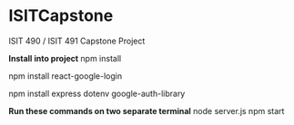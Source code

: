 # ISITCapstone
ISIT 490 / ISIT 491 Capstone Project

<b>Install into project</b>
npm install

npm install react-google-login

npm install express dotenv google-auth-library

<b>Run these commands on two separate terminal</b>
node server.js
npm start

